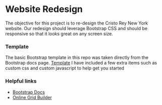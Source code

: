 # Website Redesign
The objective for this project is to re-design the Cristo Rey New York
website. Our redesign should leverage Bootstrap CSS and should be responsive
so that it looks great on any screen size.

### Template
The basic Bootstrap template in this repo was taken directly from the Bootstrap
docs page. [Template](http://getbootstrap.com/getting-started/#template) I 
have included a few extra items such as custom css and custom javascript to
help get you started

### Helpful links
- [Bootstrap Docs](http://getbootstrap.com/)
- [Online Grid Builder](http://shoelace.io/)
